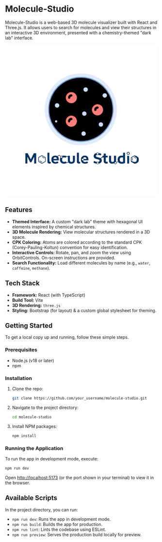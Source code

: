 # Molecule-Studio

Molecule-Studio is a web-based 3D molecule visualizer built with React and Three.js. It allows users to search for molecules and view their structures in an interactive 3D environment, presented with a chemistry-themed "dark lab" interface.

![Molecule Studio Screenshot](public/general-icon.png) 

## Features

- **Themed Interface:** A custom "dark lab" theme with hexagonal UI elements inspired by chemical structures.
- **3D Molecule Rendering:** View molecular structures rendered in a 3D space.
- **CPK Coloring:** Atoms are colored according to the standard CPK (Corey-Pauling-Koltun) convention for easy identification.
- **Interactive Controls:** Rotate, pan, and zoom the view using OrbitControls. On-screen instructions are provided.
- **Search Functionality:** Load different molecules by name (e.g., `water`, `caffeine`, `methane`).

## Tech Stack

- **Framework:** React (with TypeScript)
- **Build Tool:** Vite
- **3D Rendering:** `three.js`
- **Styling:** Bootstrap (for layout) & a custom global stylesheet for theming.

## Getting Started

To get a local copy up and running, follow these simple steps.

### Prerequisites

- Node.js (v18 or later)
- npm

### Installation

1. Clone the repo:
   ```sh
   git clone https://github.com/your_username/molecule-studio.git
   ```
2. Navigate to the project directory:
   ```sh
   cd molecule-studio
   ```
3. Install NPM packages:
   ```sh
   npm install
   ```

### Running the Application

To run the app in development mode, execute:
```sh
npm run dev
```
Open [http://localhost:5173](http://localhost:5173) (or the port shown in your terminal) to view it in the browser.

## Available Scripts

In the project directory, you can run:

- `npm run dev`: Runs the app in development mode.
- `npm run build`: Builds the app for production.
- `npm run lint`: Lints the codebase using ESLint.
- `npm run preview`: Serves the production build locally for preview.
